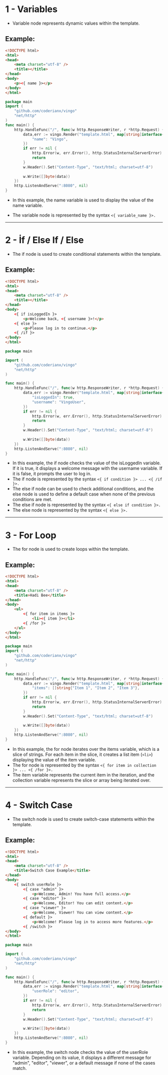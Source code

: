 # 1 - Variables

- Variable node represents dynamic values ​​within the template.

## Example:
```html
<!DOCTYPE html>
<html>
<head>
    <meta charset="utf-8" />
    <title></title>
</head>
<body>
    <p><{ name }></p>
</body>
</html>
```

```go
package main
import (
    "github.com/coderianx/vingo"
    "net/http"
)
func main() {
    http.HandleFunc("/", func(w http.ResponseWriter, r *http.Request) {
        data,err := vingo.Render("template.html", map[string]interface{}{
            "name": "Vingo",
        })
        if err != nil {
            http.Error(w, err.Error(), http.StatusInternalServerError)
            return
        }
        w.Header().Set("Content-Type", "text/html; charset=utf-8")
        
        w.Write([]byte(data))
    })
    http.ListenAndServe(":8080", nil)
}
```
- In this example, the name variable is used to display the value of the name variable.

- The variable node is represented by the syntax `<{ variable_name }>.`

---
# 2 - İf / Else If / Else
- The if node is used to create conditional statements within the template.
## Example:
```html
<!DOCTYPE html>
<html>
<head>
    <meta charset="utf-8" />
    <title></title>
</head>
<body>
    <{ if isLoggedIn }>
        <p>Welcome back, <{ username }>!</p>
    <{ else }>
        <p>Please log in to continue.</p>
    <{ /if }>
</body>
</html>
```

```go
package main

import (
    "github.com/coderianx/vingo"
    "net/http"
)

func main() {
    http.HandleFunc("/", func(w http.ResponseWriter, r *http.Request) {
        data,err := vingo.Render("template.html", map[string]interface{}{
            "isLoggedIn": true,
            "username": "VingoUser",
        })
        if err != nil {
            http.Error(w, err.Error(), http.StatusInternalServerError)
            return
        }
        w.Header().Set("Content-Type", "text/html; charset=utf-8")
        
        w.Write([]byte(data))
    })
    http.ListenAndServe(":8080", nil)
}
```
- In this example, the if node checks the value of the isLoggedIn variable. If it is true, it displays a welcome message with the username variable. If it is false, it prompts the user to log in.
- The if node is represented by the syntax `<{ if condition }> ... <{ /if }>.`
- The else if node can be used to check additional conditions, and the else node is used to define a default case when none of the previous conditions are met.
- The else if node is represented by the syntax `<{ else if condition }>.`
- The else node is represented by the syntax `<{ else }>.`
---
# 3 - For Loop
- The for node is used to create loops within the template.
## Example:
```html
<!DOCTYPE html>
<html>
<head>
    <meta charset="utf-8" />
    <title>Hadi Bee</title>
</head>
<body>
    <ul>
        <{ for item in items }>
            <li><{ item }></li>
        <{ /for }>
    </ul>
</body>
</html>
```

```go
package main
import (
    "github.com/coderianx/vingo"
    "net/http"
)

func main() {
    http.HandleFunc("/", func(w http.ResponseWriter, r *http.Request) {
        data,err := vingo.Render("template.html", map[string]interface{}{
            "items": []string{"Item 1", "Item 2", "Item 3"},
        })
        if err != nil {
            http.Error(w, err.Error(), http.StatusInternalServerError)
            return
        }
        w.Header().Set("Content-Type", "text/html; charset=utf-8")
        
        w.Write([]byte(data))
    })
    http.ListenAndServe(":8080", nil)
}
```
- In this example, the for node iterates over the items variable, which is a slice of strings. For each item in the slice, it creates a list item (`<li>`) displaying the value of the item variable.
- The for node is represented by the syntax `<{ for item in collection }> ... <{ /for }>.`
- The item variable represents the current item in the iteration, and the collection variable represents the slice or array being iterated over.
---
# 4 - Switch Case
- The switch node is used to create switch-case statements within the template.
## Example:
```html
<!DOCTYPE html>
<html>
<head>
    <meta charset="utf-8" />
    <title>Switch Case Example</title>
</head>
<body>
    <{ switch userRole }>
        <{ case "admin" }>
            <p>Welcome, Admin! You have full access.</p>
        <{ case "editor" }>
            <p>Welcome, Editor! You can edit content.</p>
        <{ case "viewer" }>
            <p>Welcome, Viewer! You can view content.</p>
        <{ default }>
            <p>Welcome! Please log in to access more features.</p>
        <{ /switch }>
</body>
</html>
```

```go
package main

import (
    "github.com/coderianx/vingo"
    "net/http"
)

func main() {
    http.HandleFunc("/", func(w http.ResponseWriter, r *http.Request) {
        data,err := vingo.Render("template.html", map[string]interface{}{
            "userRole": "editor",
        })
        if err != nil {
            http.Error(w, err.Error(), http.StatusInternalServerError)
            return
        }
        w.Header().Set("Content-Type", "text/html; charset=utf-8")
        
        w.Write([]byte(data))
    })
    http.ListenAndServe(":8080", nil)
}
```
- In this example, the switch node checks the value of the userRole variable. Depending on its value, it displays a different message for "admin", "editor", "viewer", or a default message if none of the cases match.